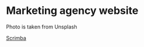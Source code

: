 # Marketing agency website


Photo is taken from Unsplash

[Scrimba](https://scrimba.com/learn/designbootcamp)